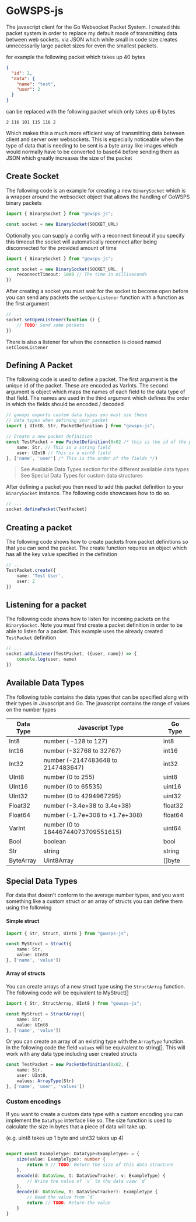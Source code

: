 # GoWSPS-js

The javascript client for the Go Websocket Packet System. I created this packet system in order to replace my default
mode of transmitting data between web sockets. via JSON which while small in code size creates unnecessarily large
packet sizes for even the smallest packets.

for example the following packet which takes up 40 bytes

```json
{
  "id": 2,
  "data": {
    "name": "test",
    "user": 2
  }
}
```

can be replaced with the following packet which only takes up 6 bytes

```shell
2 116 101 115 116 2
```

Which makes this a much more efficient way of transmitting data between client and server over websockets. This is
especially noticeable when the type of data that is needing to be sent is a byte array like images which would normally
have to be converted to base64 before sending them as JSON which greatly increases the size of the packet

## Create Socket

The following code is an example for creating a new `BinarySocket` which is a wrapper around the websocket object that
allows the handling of GoWSPS binary packets

```typescript
import { BinarySocket } from "gowsps-js";

const socket = new BinarySocket(SOCKET_URL)

```

Optionally you can supply a config with a reconnect timeout if you specify this timeout the socket will automatically
reconnect after being disconnected for the provided amount of time

```typescript
import { BinarySocket } from "gowsps-js";

const socket = new BinarySocket(SOCKET_URL, {
    reconnectTimeout: 1000 // The time in milliseconds
})
```

After creating a socket you must wait for the socket to become open before you can send any packets
the `setOpenListener` function with a function as the first argument

```typescript
// ...
socket.setOpenListener(function () {
    // TODO: Send some packets
})
```

There is also a listener for when the connection is closed named `setCloseListener`

## Defining A Packet

The following code is used to define a packet. The first argument is the unique id of the packet. These are encoded as
VarInts. The second argument is object which maps the names of each field to the data type of that field. The names are
used in the third argument which defines the order in which the fields should be encoded / decoded

```typescript
// gowsps exports custom data types you must use these
// data types when defining your packet
import { UInt8, Str, PacketDefinition } from "gowsps-js";

// Create a new packet definition
const TestPacket = new PacketDefinition(0x02 /* this is the id of the packet */, {
    name: Str, // This is a string field
    user: UInt8 // This is a uint8 field
}, ['name', 'user'] /* This is the order of the fields */)

```

> See Available Data Types section for the different available data types
> See Special Data Types for custom data structures

After defining a packet you then need to add this packet definition to your `BinarySocket` instance. The following code
showcases how to do so.

```typescript
// ...
socket.definePacket(TestPacket)
```

## Creating a packet

The following code shows how to create packets from packet definitions so that you can send the packet. The create
function requires an object which has all the key value specified in the definition

```typescript
// ...
TestPacket.create({
    name: 'Test User',
    user: 2
})
```

## Listening for a packet

The following code shows how to listen for incoming packets on the `BinarySocket`. Note you must first create a packet
definition in order to be able to listen for a packet. This example uses the already created `TestPacket` definition

```typescript
// ...
socket.addListener(TestPacket, ({user, name}) => {
    console.log(user, name)
})
```

## Available Data Types

The following table contains the data types that can be specified along with their types in Javascript and Go. The
javascript contains the range of values on the number types

| Data Type        | Javascript Type                    | Go Type   |
|------------------|------------------------------------|-----------|
| Int8             | number ( -128 to 127)              | int8      |
| Int16            | number (-32768 to 32767)           | int16     |
| Int32            | number (-2147483648 to 2147483647) | int32     |
| UInt8            | number (0 to 255)                  | uint8     |
| UInt16           | number (0 to 65535)                | uint16    |
| UInt32           | number (0 to 4294967295)           | uint32    |
| Float32          | number (-3.4e+38 to 3.4e+38)       | float32   |
| Float64          | number (-1.7e+308 to +1.7e+308)    | float64   |
| VarInt           | number (0 to 18446744073709551615) | uint64    |
| Bool             | boolean                            | bool      |
| Str              | string                             | string    |
| ByteArray        | Uint8Array                         | []byte    |

## Special Data Types

For data that doesn't conform to the average number types, and you want something like a custom struct
or an array of structs you can define them using the following

#### Simple struct

```typescript
import { Str, Struct, UInt8 } from "gowsps-js";

const MyStruct = Struct({
    name: Str,
    value: UInt8
}, ['name', 'value'])
```

#### Array of structs

You can create arrays of a new struct type using the `StructArray` function.
The following code will be equivalent to MyStruct[]

```typescript
import { Str, StructArray, UInt8 } from "gowsps-js";

const MyStruct = StructArray({
    name: Str,
    value: UInt8
}, ['name', 'value'])
```

Or you can create an array of an existing type with the `ArrayType` function.
In the following code the field `values` will be equivalent to string[]. This
will work with any data type including user created structs

```typescript
const TestPacket = new PacketDefinition(0x02, {
    name: Str,
    user: UInt8,
    values: ArrayType(Str)
}, ['name', 'user', 'values'])
```

### Custom encodings

If you want to create a custom data type with a custom encoding you can implement
the `DataType` interface like so. The size function is used to calculate the size
in bytes that a piece of data will take up. 

(e.g. uint8 takes up 1 byte and uint32 takes up 4)

```typescript

export const ExampleType: DataType<ExampleType> = {
    size(value: ExampleType): number {
        return 0 // TODO: Return the size of this data structure
    },
    encode(d: DataView, t: DataViewTracker, v: ExampleType) {
        // Write the value of `v` to the data view `d`
    },
    decode(d: DataView, t: DataViewTracker): ExampleType {
        // Read the value from `d`
        return // TODO: Return the value
    }
}
```